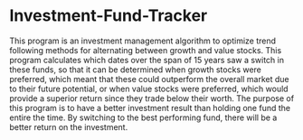 # Investment-Fund-Tracker
This program is an investment management algorithm to optimize trend following methods for alternating between growth and value stocks. This program calculates which dates over the span of 15 years saw a switch in these funds, so that it can be determined when growth stocks were preferred, which meant that these could outperform the overall market due to their future potential, or when value stocks were preferred, which would provide a superior return since they trade below their worth. The purpose of this program is to have a better investment result than holding one fund the entire the time. By switching to the best performing fund, there will be a better return on the investment. 
